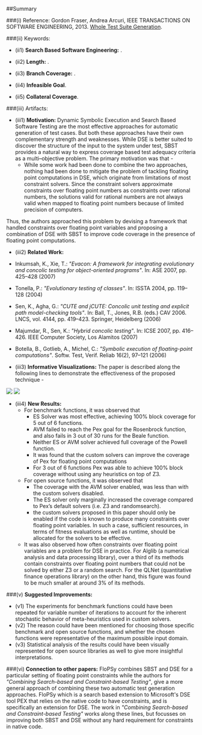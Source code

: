 ##Summary

###(i) Reference: Gordon Fraser, Andrea Arcuri, IEEE TRANSACTIONS ON SOFTWARE ENGINEERING, 2013. [Whole Test Suite Generation](http://www.computer.org/csdl/trans/ts/2013/02/tts2013020276-abs.html). 

###(ii) Keywords:
* (ii1) **Search Based Software Engineering:** .

* (ii2) **Length:** .

* (ii3) **Branch Coverage:** .

* (ii4) **Infeasible Goal**.

* (ii5) **Collateral Coverage**.

###(iii) Artifacts:

* (iii1) **Motivation:**  Dynamic Symbolic Execution and Search Based Software Testing are the most effective approaches for automatic generation of test cases. But both these approaches have their own complementary strength and weaknesses. While DSE is better suited to discover the structure of the input to the system under test, SBST provides a natural way to express coverage based test adequacy criteria as a multi–objective problem. The primary motivation was that -
  * While some work had been done to combine the two approaches, nothing had been done to mitigate the problem of tackling floating point computations in DSE, which originate from limitations of most constraint solvers. Since the constraint solvers approximate constraints over floating point numbers as constraints over rational numbers, the solutions valid for rational numbers are not always valid when mapped to floating point numbers because of limited precision of computers. 

Thus, the authors approached this problem by devising a framework that handled constraints over floating point variables and proposing a combination of DSE with SBST to improve code coverage in the presence of floating point computations.

* (iii2) **Related Work:** 
 * Inkumsah, K., Xie, T.: _"Evacon: A framework for integrating evolutionary and concolic testing for object-oriented programs"_. In: ASE 2007, pp. 425–428 (2007)
 * Tonella, P.: _"Evolutionary testing of classes"_. In: ISSTA 2004, pp. 119–128 (2004)
 * Sen, K., Agha, G.: _"CUTE and jCUTE: Concolic unit testing and explicit path model-checking tools"_. In: Ball, T., Jones, R.B. (eds.) CAV 2006. LNCS, vol. 4144, pp. 419–423. Springer, Heidelberg (2006)
 * Majumdar, R., Sen, K.: _"Hybrid concolic testing"_. In: ICSE 2007, pp. 416–426. IEEE Computer Society, Los Alamitos (2007)
 * Botella, B., Gotlieb, A., Michel, C.: _"Symbolic execution of floating-point computations"_. Softw. Test, Verif. Reliab 16(2), 97–121 (2006)


* (iii3) **Informative Visualizations:** The paper is described along the following lines to demonstrate the effectiveness of the proposed technique -
<img src="https://cloud.githubusercontent.com/assets/7557398/10125842/a9b509aa-6550-11e5-9541-347dc13b9923.jpg">
<img src="https://cloud.githubusercontent.com/assets/7557398/10125841/a7caf38e-6550-11e5-903a-8f9c9d1cb62b.jpg">

* (iii4) **New Results:**
   * For benchmark functions, it was observed that 
      * ES Solver was most effective, achieving 100% block coverage for 5 out of 6 functions. 
      * AVM failed to reach the Pex goal for the Rosenbrock function, and also fails in 3 out of 30 runs for the Beale function. 
      * Neither ES or AVM solver achieved full coverage of the Powell function.
      * It was found that the custom solvers can improve the coverage of Pex for floating point computations
      * For 3 out of 6 functions Pex was able to achieve 100% block coverage without using any heuristics on top of Z3.
   * For open source functions, it was observed that 
      * The coverage with the AVM solver enabled, was less than with the custom solvers disabled.
      * The ES solver only marginally increased the coverage compared to Pex’s default solvers (i.e. Z3 and randomsearch).
      * the custom solvers proposed in this paper should only be enabled if the code is known to produce many constraints over floating point variables. In such a case, sufficient resources, in terms of fitness evaluations as well as runtime, should be allocated for the solvers to be effective.
   * It was also observed how often constraints over floating point variables are a problem for DSE in practice. For Alglib (a numerical analysis and data processing library), over a third of its methods contain constraints over floating point numbers that could not be solved by either Z3 or a random search. For the QLNet (quantitative finance
operations library) on the other hand, this figure was found to be much smaller at around 3% of its methods.
  
###(v) **Suggested Improvements:**
* (v1) The experiments for benchmark functions could have been repeated for variable number of iterations to account for the inherent stochastic behavior of meta-heuristics used in custom solvers.
* (v2) The reason could have been mentioned for choosing those specific benchmark and open source functions, and whether the chosen functions were representative of the maximum possible input domain.
* (v3) Statistical analysis of the results could have been visually represented for open source libraries as well to give more insightful interpretations.

###(vi) **Connection to other papers:**
FloPSy combines SBST and DSE for a particular setting of floating point constraints while the authors for _"Combining Search-based and Constraint-based Testing"_, give a more general approach of combining these two automatic test generation approaches. FloPSy which is a search based extension to Microsoft's DSE tool PEX that relies on the native code to have constraints, and is specifically an extension for DSE. The work in _"Combining Search-based and Constraint-based Testing"_ works along these lines, but focusses on improving both SBST and DSE without any hard requirement for constraints in native code.


